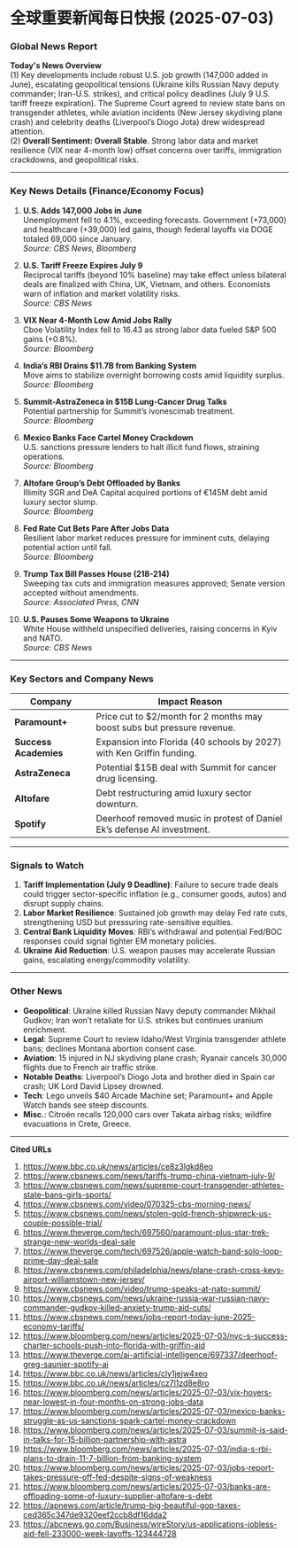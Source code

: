 # 全球重要新闻每日快报 (2025-07-03)

### Global News Report  

**Today's News Overview**  
(1) Key developments include robust U.S. job growth (147,000 added in June), escalating geopolitical tensions (Ukraine kills Russian Navy deputy commander; Iran-U.S. strikes), and critical policy deadlines (July 9 U.S. tariff freeze expiration). The Supreme Court agreed to review state bans on transgender athletes, while aviation incidents (New Jersey skydiving plane crash) and celebrity deaths (Liverpool’s Diogo Jota) drew widespread attention.  
(2) **Overall Sentiment: Overall Stable**. Strong labor data and market resilience (VIX near 4-month low) offset concerns over tariffs, immigration crackdowns, and geopolitical risks.  

---

### Key News Details (Finance/Economy Focus)  
1. **U.S. Adds 147,000 Jobs in June**  
   Unemployment fell to 4.1%, exceeding forecasts. Government (+73,000) and healthcare (+39,000) led gains, though federal layoffs via DOGE totaled 69,000 since January.  
   *Source: CBS News, Bloomberg*  

2. **U.S. Tariff Freeze Expires July 9**  
   Reciprocal tariffs (beyond 10% baseline) may take effect unless bilateral deals are finalized with China, UK, Vietnam, and others. Economists warn of inflation and market volatility risks.  
   *Source: CBS News*  

3. **VIX Near 4-Month Low Amid Jobs Rally**  
   Cboe Volatility Index fell to 16.43 as strong labor data fueled S&P 500 gains (+0.8%).  
   *Source: Bloomberg*  

4. **India’s RBI Drains $11.7B from Banking System**  
   Move aims to stabilize overnight borrowing costs amid liquidity surplus.  
   *Source: Bloomberg*  

5. **Summit-AstraZeneca in $15B Lung-Cancer Drug Talks**  
   Potential partnership for Summit’s ivonescimab treatment.  
   *Source: Bloomberg*  

6. **Mexico Banks Face Cartel Money Crackdown**  
   U.S. sanctions pressure lenders to halt illicit fund flows, straining operations.  
   *Source: Bloomberg*  

7. **Altofare Group’s Debt Offloaded by Banks**  
   Illimity SGR and DeA Capital acquired portions of €145M debt amid luxury sector slump.  
   *Source: Bloomberg*  

8. **Fed Rate Cut Bets Pare After Jobs Data**  
   Resilient labor market reduces pressure for imminent cuts, delaying potential action until fall.  
   *Source: Bloomberg*  

9. **Trump Tax Bill Passes House (218-214)**  
   Sweeping tax cuts and immigration measures approved; Senate version accepted without amendments.  
   *Source: Associated Press, CNN*  

10. **U.S. Pauses Some Weapons to Ukraine**  
    White House withheld unspecified deliveries, raising concerns in Kyiv and NATO.  
    *Source: CBS News*  

---

### Key Sectors and Company News  
| **Company**         | **Impact Reason**                                  |  
|---------------------|---------------------------------------------------|  
| **Paramount+**      | Price cut to $2/month for 2 months may boost subs but pressure revenue. |  
| **Success Academies** | Expansion into Florida (40 schools by 2027) with Ken Griffin funding. |  
| **AstraZeneca**     | Potential $15B deal with Summit for cancer drug licensing. |  
| **Altofare**        | Debt restructuring amid luxury sector downturn.    |  
| **Spotify**         | Deerhoof removed music in protest of Daniel Ek’s defense AI investment. |  

---

### Signals to Watch  
1. **Tariff Implementation (July 9 Deadline)**: Failure to secure trade deals could trigger sector-specific inflation (e.g., consumer goods, autos) and disrupt supply chains.  
2. **Labor Market Resilience**: Sustained job growth may delay Fed rate cuts, strengthening USD but pressuring rate-sensitive equities.  
3. **Central Bank Liquidity Moves**: RBI’s withdrawal and potential Fed/BOC responses could signal tighter EM monetary policies.  
4. **Ukraine Aid Reduction**: U.S. weapon pauses may accelerate Russian gains, escalating energy/commodity volatility.  

---

### Other News  
- **Geopolitical**: Ukraine killed Russian Navy deputy commander Mikhail Gudkov; Iran won’t retaliate for U.S. strikes but continues uranium enrichment.  
- **Legal**: Supreme Court to review Idaho/West Virginia transgender athlete bans; declines Montana abortion consent case.  
- **Aviation**: 15 injured in NJ skydiving plane crash; Ryanair cancels 30,000 flights due to French air traffic strike.  
- **Notable Deaths**: Liverpool’s Diogo Jota and brother died in Spain car crash; UK Lord David Lipsey drowned.  
- **Tech**: Lego unveils $40 Arcade Machine set; Paramount+ and Apple Watch bands see steep discounts.  
- **Misc.**: Citroën recalls 120,000 cars over Takata airbag risks; wildfire evacuations in Crete, Greece.  

---

**Cited URLs**  
1. https://www.bbc.co.uk/news/articles/ce8z3lgkd8eo  
2. https://www.cbsnews.com/news/tariffs-trump-china-vietnam-july-9/  
3. https://www.cbsnews.com/news/supreme-court-transgender-athletes-state-bans-girls-sports/  
4. https://www.cbsnews.com/video/070325-cbs-morning-news/  
5. https://www.cbsnews.com/news/stolen-gold-french-shipwreck-us-couple-possible-trial/  
6. https://www.theverge.com/tech/697560/paramount-plus-star-trek-strange-new-worlds-deal-sale  
7. https://www.theverge.com/tech/697526/apple-watch-band-solo-loop-prime-day-deal-sale  
8. https://www.cbsnews.com/philadelphia/news/plane-crash-cross-keys-airport-williamstown-new-jersey/  
9. https://www.cbsnews.com/video/trump-speaks-at-nato-summit/  
10. https://www.cbsnews.com/news/ukraine-russia-war-russian-navy-commander-gudkov-killed-anxiety-trump-aid-cuts/  
11. https://www.cbsnews.com/news/jobs-report-today-june-2025-economy-tariffs/  
12. https://www.bloomberg.com/news/articles/2025-07-03/nyc-s-success-charter-schools-push-into-florida-with-griffin-aid  
13. https://www.theverge.com/ai-artificial-intelligence/697337/deerhoof-greg-saunier-spotify-ai  
14. https://www.bbc.co.uk/news/articles/cly1jejw4xeo  
15. https://www.bbc.co.uk/news/articles/cz7l1zd8e8ro  
16. https://www.bloomberg.com/news/articles/2025-07-03/vix-hovers-near-lowest-in-four-months-on-strong-jobs-data  
17. https://www.bloomberg.com/news/articles/2025-07-03/mexico-banks-struggle-as-us-sanctions-spark-cartel-money-crackdown  
18. https://www.bloomberg.com/news/articles/2025-07-03/summit-is-said-in-talks-for-15-billion-partnership-with-astra  
19. https://www.bloomberg.com/news/articles/2025-07-03/india-s-rbi-plans-to-drain-11-7-billion-from-banking-system  
20. https://www.bloomberg.com/news/articles/2025-07-03/jobs-report-takes-pressure-off-fed-despite-signs-of-weakness  
21. https://www.bloomberg.com/news/articles/2025-07-03/banks-are-offloading-some-of-luxury-supplier-altofare-s-debt  
22. https://apnews.com/article/trump-big-beautiful-gop-taxes-ced365c347de9320eef2ccb8df16dda2  
23. https://abcnews.go.com/Business/wireStory/us-applications-jobless-aid-fell-233000-week-layoffs-123444728